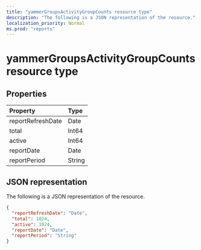 ```yaml
---
title: "yammerGroupsActivityGroupCounts resource type"
description: "The following is a JSON representation of the resource."
localization_priority: Normal
ms.prod: "reports"
---
```


# yammerGroupsActivityGroupCounts resource type

## Properties

| Property          | Type   |
| :---------------- | :----- |
| reportRefreshDate | Date   |
| total             | Int64  |
| active            | Int64  |
| reportDate        | Date   |
| reportPeriod      | String |

## JSON representation

The following is a JSON representation of the resource.

<!-- {
  "blockType": "resource",
  "@odata.type": "microsoft.graph.yammerGroupsActivityGroupCounts"
} -->

```json
{
  "reportRefreshDate": "Date", 
  "total": 1024, 
  "active": 1024, 
  "reportDate": "Date", 
  "reportPeriod": "String"
}
```
